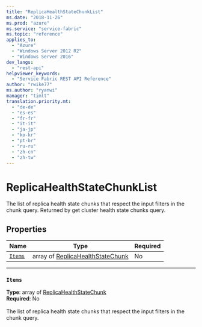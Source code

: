```yaml
---
title: "ReplicaHealthStateChunkList"
ms.date: "2018-11-26"
ms.prod: "azure"
ms.service: "service-fabric"
ms.topic: "reference"
applies_to: 
  - "Azure"
  - "Windows Server 2012 R2"
  - "Windows Server 2016"
dev_langs: 
  - "rest-api"
helpviewer_keywords: 
  - "Service Fabric REST API Reference"
author: "rwike77"
ms.author: "ryanwi"
manager: "timlt"
translation.priority.mt: 
  - "de-de"
  - "es-es"
  - "fr-fr"
  - "it-it"
  - "ja-jp"
  - "ko-kr"
  - "pt-br"
  - "ru-ru"
  - "zh-cn"
  - "zh-tw"
---
```

# ReplicaHealthStateChunkList

The list of replica health state chunks that respect the input filters in the chunk query. Returned by get cluster health state chunks query.


## Properties
| Name | Type | Required |
| --- | --- | --- |
| [`Items`](#items) | array of [ReplicaHealthStateChunk](sfclient-v64-model-replicahealthstatechunk.md) | No |

____
### `Items`
__Type__: array of [ReplicaHealthStateChunk](sfclient-v64-model-replicahealthstatechunk.md) <br/>
__Required__: No<br/>
<br/>
The list of replica health state chunks that respect the input filters in the chunk query.

